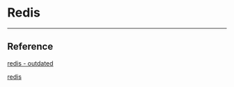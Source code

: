 # Redis

---

## Reference

[redis - outdated](https://github.com/microsoftarchive/redis)

[redis](https://www.memurai.com/)
